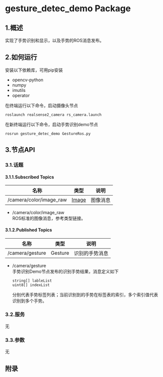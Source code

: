 # gesture_detec_demo Package

## 1.概述
实现了手势识别和显示，以及手势的ROS消息发布。
## 2.如何运行
安装以下依赖库，可用pip安装
- opencv-python
- numpy
- imutils
- operator

在终端运行以下命令，启动摄像头节点
```
roslaunch realsense2_camera rs_camera.launch
```
在新终端运行以下命令，启动手势识别demo节点
```
rosrun gesture_detec_demo GestureRos.py
```
## 3.节点API
### 3.1.话题
#### 3.1.1.Subscribed Topics
|名称|类型|说明|
|:-:|:-:|:-:|
|/camera/color/image_raw|[Image][sensor_msgs/Image]|图像消息|
- /camera/color/image_raw  
  ROS标准的图像消息，参考类型链接。
#### 3.1.2.Published Topics
|名称|类型|说明|
|:-:|:-:|:-:|
|/camera/gesture|Gesture|识别的手势消息|
- /camera/gesture  
  手势识别Demo节点发布的识别手势结果，消息定义如下
  ```
  string[] lableList
  uint8[] indexList
  ```
  分别代表手势标签列表；当前识别到的手势在标签表的索引，多个索引值代表识别到多个手势。
### 3.2.服务
无
### 3.3.参数
无
## 附录
[sensor_msgs/Image]: http://docs.ros.org/api/sensor_msgs/html/msg/Image.html